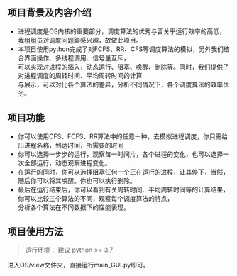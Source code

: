 ## 项目背景及内容介绍
    
- 进程调度是OS内核的重要部分，调度算法的优秀与否关乎运行效率的高低，我组组员对调度问题颇感兴趣，故做此项目。
- 本项目使用python完成了对FCFS、RR、CFS等调度算法的模拟，另外我们结合界面操作、多线程调用、信号量互斥，  
可以实现对进程的插入，动态运行、阻塞、唤醒、删除等。同时，我们提供了对进程调度的周转时间、平均周转时间的计算  
与展示，可以对比各个算法的差异，分析不同情况下，各个调度算法的效率优劣。

## 项目功能
- 你可以使用CFS、FCFS、RR算法中的任意一种，去模拟进程调度，你只需给出进程名称，到达时间，所需要的时间
- 你可以选择一步步的运行，观察每一时间片，各个进程的变化，也可以选择一次全部运行，动态观察进程变化。
- 在运行的同时，你可以选择阻塞任何一个正在运行的进程，让其停下，当然，随后你可以将其唤醒。你也可以执行删除。
- 最后在运行结束后，你可以看到有关周转时间、平均周转时间等的计算结果，你可以比较三个算法的不同，观察每个调度算法的特点，  
分析各个算法在不同数据下的性能表现。


## 项目使用方法
> 运行环境：
  建议 python >= 3.7

进入OS/view文件夹，直接运行main_GUI.py即可。

